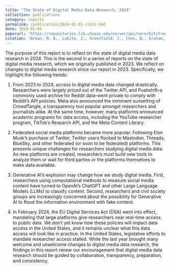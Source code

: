 ```yaml
---
title: "The State of Digital Media Data Research, 2024"
collection: publications
category: reports
permalink: /publication/2024-01-01-state-dmd
date: 2024-01-01
paperurl: 'https://repositories.lib.utexas.edu/server/api/core/bitstreams/b89a8cf5-10ff-457f-9cbd-6562ba4a5ff9/content'
citation: 'Brown, M. A., Lukito, J., Greenfield, J., Chen, B., Graham, S., Shugars, S., & Pruden, M. L. (2024). The State of Digital Media Data Research, 2024. https://doi.org/10.26153/tsw/51921'
---
```


The purpose of this report is to reflect on the state of digital media data research in 2024. This is the second in a series of reports on the state of digital media research, which we originally published in 2023. We reflect on changes to digital media research since our report in 2023. Specifically, we highlight the following trends:

1. From 2023 to 2024, access to digital media data changed drastically. Researchers were largely priced out of the Twitter API, and Pushshift–a commonly used archive for Reddit data–went private to comply with Reddit’s API policies. Meta also announced the imminent sunsetting of CrowdTangle, a transparency tool popular amongst researchers and journalists alike. At the same time, however, many platforms announced academic programs for data access, including the YouTube researcher program, TikTok’s Research API, and the Meta Content Library.

2. Federated social media platforms became more popular. Following Elon Musk’s purchase of Twitter, Twitter users flocked to Mastodon, Threads, BlueSky, and other federated (or soon to be federated) platforms. This presents unique challenges for researchers studying digital media data. As new platforms are created, researchers must build new tools to analyze them or wait for third parties or the platforms themselves to make data available.

3. Generative AI’s explosion may change how we study digital media. First, researchers using computational methods to measure social media content have turned to OpenAI’s ChatGPT and other Large Language Models (LLMs) to classify content. Second, researchers and civil society groups are increasingly concerned about the possibility for Generative AI to flood the information environment with fake content.

4. In February 2024, the EU Digital Services Act (DSA) went into effect, mandating that large platforms give researchers near real-time access to public data. We don’t yet know how these policies will impact data access in the United States, and it remains unclear what this data access will look like in practice. In the United States, legislative efforts to mandate researcher access stalled.
While the last year brought many welcome and unwelcome changes to digital media data research, the findings in this report renew our encouragement that digital media data research should be guided by collaboration, transparency, preparation, and consistency.